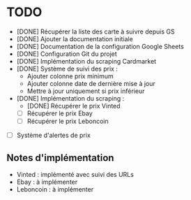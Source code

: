 # TODO

* [DONE] Récupérer la liste des carte à suivre depuis GS
* [DONE] Ajouter la documentation initiale
* [DONE] Documentation de la configuration Google Sheets
* [DONE] Configuration Git du projet
* [DONE] Implémentation du scraping Cardmarket
* [DONE] Système de suivi des prix :
    - Ajouter colonne prix minimum
    - Ajouter colonne date de dernière mise à jour
    - Mettre à jour uniquement si prix inférieur
* [DONE] Implémentation du scraping :
    - [DONE] Récupérer le prix Vinted
    - [ ] Récupérer le prix Ebay
    - [ ] Récupérer le prix Leboncoin
* [ ] Système d'alertes de prix

## Notes d'implémentation
- Vinted : implémenté avec suivi des URLs
- Ebay : à implémenter
- Leboncoin : à implémenter
